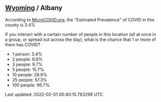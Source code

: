
## [Wyoming](/united-states/wyoming) / Albany

According to [MicroCOVID.org](http://microcovid.org),
the "Estimated Prevalence" of COVID in this county is 3.4%

If you interact with a certain number of people in this location
(all at once in a group, or spread out across the day), what is the chance that
1 or more of them has COVID?

- 1 person: 3.4%
- 2 people: 6.6%
- 3 people: 9.7%
- 5 people: 15.7%
- 10 people: 28.9%
- 25 people: 57.3%
- 100 people: 96.7%

Last updated: 2022-02-01 00:40:15.783299 UTC
